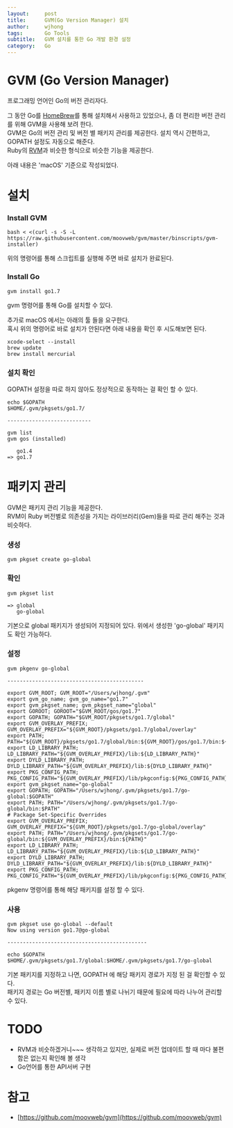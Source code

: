 ```yaml
---
layout:     post
title:      GVM(Go Version Manager) 설치
author:     wjhong
tags:    	Go Tools
subtitle:  	GVM 설치를 통한 Go 개발 환경 설정
category:   Go
---
```


# GVM (Go Version Manager)
프로그래밍 언어인 Go의 버전 관리자다.

그 동안 Go를 [HomeBrew](http://brew.sh/index_ko.html)를 통해 설치해서 사용하고 있었으나, 좀 더 편리한 버전 관리를 위해 GVM을 사용해 보려 한다.<br />
GVM은 Go의 버전 관리 및 버전 별 패키지 관리를 제공한다. 설치 역시 간편하고, GOPATH 설정도 자동으로 해준다.<br />
Ruby의 [RVM](https://rvm.io/)과 비슷한 형식으로 비슷한 기능을 제공한다.

아래 내용은 'macOS' 기준으로 작성되었다.

# 설치
### Install GVM
``` shell
bash < <(curl -s -S -L https://raw.githubusercontent.com/moovweb/gvm/master/binscripts/gvm-installer)
```
위의 명령어를 통해 스크립트를 실행해 주면 바로 설치가 완료된다.

### Install Go
``` shell
gvm install go1.7
```
gvm 명령어를 통해 Go를 설치할 수 있다.

추가로 macOS 에서는 아래의 툴 들을 요구한다.<br />
혹시 위의 명령어로 바로 설치가 안된다면 아래 내용을 확인 후 시도해보면 된다.

``` shell
xcode-select --install
brew update
brew install mercurial
```

### 설치 확인
GOPATH 설정을 따로 하지 않아도 정상적으로 동작하는 걸 확인 할 수 있다.
``` shell
echo $GOPATH
$HOME/.gvm/pkgsets/go1.7/

---------------------------

gvm list
gvm gos (installed)

   go1.4
=> go1.7
```

# 패키지 관리
GVM은 패키지 관리 기능을 제공한다.<br />
RVM이 Ruby 버전별로 의존성을 가지는 라이브러리(Gem)들을 따로 관리 해주는 것과 비슷하다.

### 생성
``` shell
gvm pkgset create go-global
```

### 확인
``` shell
gvm pkgset list

=> global
   go-global
```
기본으로 global 패키지가 생성되어 지정되어 있다.
위에서 생성한 'go-global' 패키지도 확인 가능하다.

### 설정
``` shell
gvm pkgenv go-global

--------------------------------------------

export GVM_ROOT; GVM_ROOT="/Users/wjhong/.gvm"
export gvm_go_name; gvm_go_name="go1.7"
export gvm_pkgset_name; gvm_pkgset_name="global"
export GOROOT; GOROOT="$GVM_ROOT/gos/go1.7"
export GOPATH; GOPATH="$GVM_ROOT/pkgsets/go1.7/global"
export GVM_OVERLAY_PREFIX; GVM_OVERLAY_PREFIX="${GVM_ROOT}/pkgsets/go1.7/global/overlay"
export PATH; PATH="${GVM_ROOT}/pkgsets/go1.7/global/bin:${GVM_ROOT}/gos/go1.7/bin:${GVM_OVERLAY_PREFIX}/bin:${GVM_ROOT}/bin:${PATH}"
export LD_LIBRARY_PATH; LD_LIBRARY_PATH="${GVM_OVERLAY_PREFIX}/lib:${LD_LIBRARY_PATH}"
export DYLD_LIBRARY_PATH; DYLD_LIBRARY_PATH="${GVM_OVERLAY_PREFIX}/lib:${DYLD_LIBRARY_PATH}"
export PKG_CONFIG_PATH; PKG_CONFIG_PATH="${GVM_OVERLAY_PREFIX}/lib/pkgconfig:${PKG_CONFIG_PATH}"
export gvm_pkgset_name="go-global"
export GOPATH; GOPATH="/Users/wjhong/.gvm/pkgsets/go1.7/go-global:$GOPATH"
export PATH; PATH="/Users/wjhong/.gvm/pkgsets/go1.7/go-global/bin:$PATH"
# Package Set-Specific Overrides
export GVM_OVERLAY_PREFIX; GVM_OVERLAY_PREFIX="${GVM_ROOT}/pkgsets/go1.7/go-global/overlay"
export PATH; PATH="/Users/wjhong/.gvm/pkgsets/go1.7/go-global/bin:${GVM_OVERLAY_PREFIX}/bin:${PATH}"
export LD_LIBRARY_PATH; LD_LIBRARY_PATH="${GVM_OVERLAY_PREFIX}/lib:${LD_LIBRARY_PATH}"
export DYLD_LIBRARY_PATH; DYLD_LIBRARY_PATH="${GVM_OVERLAY_PREFIX}/lib:${DYLD_LIBRARY_PATH}"
export PKG_CONFIG_PATH; PKG_CONFIG_PATH="${GVM_OVERLAY_PREFIX}/lib/pkgconfig:${PKG_CONFIG_PATH}"
```
pkgenv 명령어를 통해 해당 패키지를 설정 할 수 있다.

### 사용
``` shell
gvm pkgset use go-global --default
Now using version go1.7@go-global

---------------------------------------------

echo $GOPATH
$HOME/.gvm/pkgsets/go1.7/global:$HOME/.gvm/pkgsets/go1.7/go-global
```
기본 패키지를 지정하고 나면, GOPATH 에 해당 패키지 경로가 지정 된 걸 확인할 수 있다.<br />
패키지 경로는 Go 버전별, 패키지 이름 별로 나뉘기 때문에 필요에 따라 나누어 관리할 수 있다.

# TODO
- RVM과 비슷하겠거니~~~ 생각하고 있지만, 실제로 버전 업데이트 할 때 마다 불편함은 없는지 확인해 볼 생각
- Go언어를 통한 API서버 구현

# 참고
- [https://github.com/moovweb/gvm](https://github.com/moovweb/gvm)
